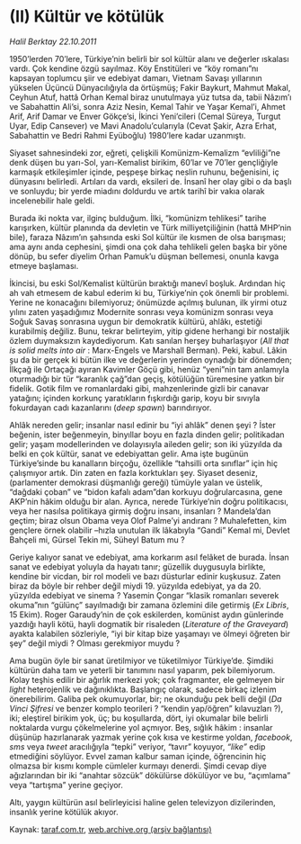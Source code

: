 # (II) Kültür ve kötülük

*Halil Berktay 22.10.2011*

<div class="yazi"><p>1950’lerden 70’lere, Türkiye’nin belirli bir sol kültür alanı ve değerler ıskalası vardı. Çok kendine özgü sayılmaz. Köy Enstitüleri ve “köy romanı”nı kapsayan toplumcu şiir ve edebiyat damarı, Vietnam Savaşı yıllarının yükselen Üçüncü Dünyacılığıyla da örtüşmüş; Fakir Baykurt, Mahmut Makal, Ceyhun Atuf, hattâ Orhan Kemal biraz unutulmaya yüz tutsa da, tabii Nâzım’ı ve Sabahattin Ali’si, sonra Aziz Nesin, Kemal Tahir ve Yaşar Kemal’i, Ahmet Arif, Arif Damar ve Enver Gökçe’si, İkinci Yeni’cileri (Cemal Süreya, Turgut Uyar, Edip Cansever) ve Mavi Anadolu’cularıyla (Cevat Şakir, Azra Erhat, Sabahattin ve Bedri Rahmi Eyüboğlu) 1980’lere kadar uzanmıştı. </p>
<p>Siyaset sahnesindeki zor, eğreti, çelişkili Komünizm-Kemalizm “evliliği”ne denk düşen bu yarı-Sol, yarı-Kemalist birikim, 60’lar ve 70’ler gençliğiyle karmaşık etkileşimler içinde, peşpeşe birkaç neslin ruhunu, beğenisini, iç dünyasını belirledi. Artıları da vardı, eksileri de. İnsanî her olay gibi o da başlı ve sonluydu; bir yerde miadını doldurdu ve artık tarihî bir vakıa olarak incelenebilir hale geldi. </p>
<p>Burada iki nokta var, ilginç bulduğum. İlki, “komünizm tehlikesi” tarihe karışırken, kültür planında da devletin ve Türk milliyetçiliğinin (hattâ MHP’nin bile), faraza Nâzım’ın şahsında eski Sol kültür ile kısmen de olsa barışması; ama aynı anda cephesini, şimdi ona çok daha tehlikeli gelen başka bir yöne dönüp, bu sefer diyelim Orhan Pamuk’u düşman bellemesi, onunla kavga etmeye başlaması.</p>
<p>İkincisi, bu eski Sol/Kemalist kültürün bıraktığı manevî boşluk. Ardından hiç ah vah etmesem de kabul ederim ki bu, Türkiye’nin çok önemli bir problemi. Yerine ne konacağını bilemiyoruz; önümüzde açılmış bulunan, ilk yirmi otuz yılını zaten yaşadığımız Modernite sonrası veya komünizm sonrası veya Soğuk Savaş sonrasına uygun bir demokratik kültürü, ahlâkı, estetiği kurabilmiş değiliz. Bunu, tekrar belirteyim, yitip gidene herhangi bir nostaljik özlem duymaksızın kaydediyorum. Katı sanılan herşey buharlaşıyor (<i>All that is solid melts into air</i> : Marx-Engels ve Marshall Berman). Peki, kabul. Lâkin şu da bir gerçek ki bütün ilke ve değerlerin yerinden oynadığı bir dönemden; İlkçağ ile Ortaçağı ayıran Kavimler Göçü gibi, henüz “yeni”nin tam anlamıyla oturmadığı bir tür “karanlık çağ”dan geçiş, kötülüğün türemesine yatkın bir fidelik. Gotik film ve romanlardaki gibi, mahzenlerinde gizli bir canavar yatağını; içinden korkunç yaratıkların fışkırdığı garip, koyu bir sıvıyla fokurdayan cadı kazanlarını (<i>deep spawn</i>) barındırıyor. </p>
<p>Ahlâk nereden gelir; insanlar nasıl edinir bu “iyi ahlâk” denen şeyi ? İster beğenin, ister beğenmeyin, binyıllar boyu en fazla dinden gelir; politikadan gelir; yaşam modellerinden ve dolayısıyla aileden gelir; son iki yüzyılda da belki en çok kültür, sanat ve edebiyattan gelir. Ama işte bugünün Türkiye’sinde bu kanalların birçoğu, özellikle “tahsilli orta sınıflar” için hiç çalışmıyor artık. Din zaten en fazla korktukları şey. Siyaset deseniz, (parlamenter demokrasi düşmanlığı gereği) tümüyle yalan ve üstelik, “dağdaki çoban” ve “bidon kafalı adam”dan korkuyu doğrularcasına, gene AKP’nin hâkim olduğu bir alan. Ayrıca, nerede Türkiye’nin doğru politikacısı, veya her nasılsa politikaya girmiş doğru insanı, insanları ? Mandela’dan geçtim; biraz olsun Obama veya Olof Palme’yi andıranı ? Muhalefetten, kim gençlere örnek olabilir –hızla unutulan ilk lâkabıyla “Gandi” Kemal mi, Devlet Bahçeli mi, Gürsel Tekin mi, Süheyl Batum mu ? </p>
<p>Geriye kalıyor sanat ve edebiyat, ama korkarım asıl felâket de burada. İnsan sanat ve edebiyat yoluyla da hayatı tanır; güzellik duygusuyla birlikte, kendine bir vicdan, bir rol modeli ve bazı düsturlar edinir kuşkusuz. Zaten biraz da böyle bir rehber değil miydi 19. yüzyılda edebiyat, ya da 20. yüzyılda edebiyat ve sinema ? Yasemin Çongar “klasik romanları severek okuma”nın “gülünç” sayılmadığı bir zamana özlemini dile getirmiş (<i>Ex Libris</i>, 15 Ekim). Roger Garaudy’nin de çok eskilerden, komünist aydın günlerinde yazdığı hayli kötü, hayli dogmatik bir risaleden (<i>Literature of the Graveyard</i>) ayakta kalabilen sözleriyle, “iyi bir kitap bize yaşamayı ve ölmeyi öğreten bir şey” değil miydi ? Olması gerekmiyor muydu ? </p>
<p>Ama bugün öyle bir sanat üretilmiyor ve tüketilmiyor Türkiye’de. Şimdiki kültürün daha tam ve yeterli bir tanımını nasıl yaparım, pek bilemiyorum. Kolay teşhis edilir bir ağırlık merkezi yok; çok fragmanter, ele gelmeyen bir <i>light</i> heterojenlik ve dağınıklıkta. Başlangıç olarak, sadece birkaç izlenim önerebilirim. Galiba pek okumuyorlar, bir; ne okunduğu pek belli değil (<i>Da Vinci Şifresi</i> ve benzer komplo teorileri ? “kendin yap/öğren” kılavuzları ?), iki; eleştirel birikim yok, üç; bu koşullarda, dört, iyi okumalar bile belirli noktalarda vurgu çökelmelerine yol açmıyor. Beş, sığlık hâkim : insanlar düşünüp hazırlanarak yazmak yerine çok kısa ve kestirme yoldan, <i>facebook</i>, <i>sms</i> veya <i>tweet</i> aracılığıyla “tepki” veriyor, “tavır” koyuyor, <i>“like”</i> edip etmediğini söylüyor. Evvel zaman kalbur saman içinde, öğrencinin hiç olmazsa bir kısmı komple cümleler kurmayı denerdi. Şimdi cevap diye ağızlarından bir iki “anahtar sözcük” dökülürse dökülüyor ve bu, “açımlama” veya “tartışma” yerine geçiyor.</p>
<p>Altı, yaygın kültürün asıl belirleyicisi haline gelen televizyon dizilerinden, insanlık yerine kötülük akıyor.</p>
</div>

Kaynak: [taraf.com.tr](http://www.taraf.com.tr/halil-berktay/makale-ii-kultur-ve-kotuluk.htm), [web.archive.org (arşiv bağlantısı)](http://web.archive.org/web/20131023084007/http://www.taraf.com.tr/halil-berktay/makale-ii-kultur-ve-kotuluk.htm)
